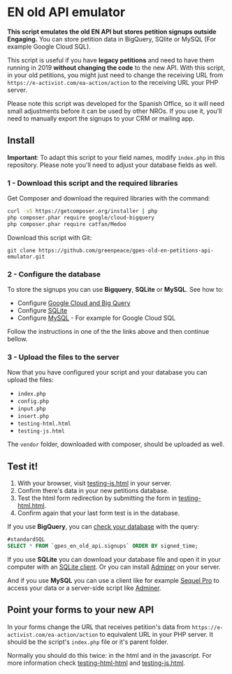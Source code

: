 # EN old API emulator

**This script emulates the old EN API but stores petition signups outside Engaging.** You can store petition data in BigQuery, SQlite or MySQL (For example Google Cloud SQL).

This script is useful if you have **legacy petitions** and need to have them running in 2019 **without changing the code** to the new API.  With this script, in your old petitions, you might just need to change the receiving URL from `https://e-activist.com/ea-action/action` to the receiving URL your PHP server. 

Please note this script was developed for the Spanish Office, so it will need small adjustments before it can be used by other NROs. If you use it, you’ll need to manually export the signups to your CRM or mailing app. 

## Install

**Important**: To adapt this script to your field names, modify `index.php` in this repository. Please note you'll need to adjust your database fields as well.

### 1 - Download this script and the required libraries

Get Composer and download the required libraries with the command:

```bash
curl -sS https://getcomposer.org/installer | php
php composer.phar require google/cloud-bigquery
php composer.phar require catfan/Medoo
```

Download this script with Git:

`git clone https://github.com/greenpeace/gpes-old-en-petitions-api-emulator.git`

### 2 - Configure the database

To store the signups you can use **Bigquery**, **SQLite** or **MySQL**. See how to:

* Configure [Google Cloud and Big Query](BIGQUERY.md)
* Configure [SQLite](SQLITE.md)
* Configure [MySQL](MySQL.md) - For example for Google Cloud SQL

Follow the instructions in one of the the links above and then continue bellow.

### 3 - Upload the files to the server

Now that you have configured your script and your database you can upload the files: 

* `index.php`
* `config.php`
* `input.php`
* `insert.php`
* `testing-html.html`
* `testing-js.html`

The `vendor` folder, downloaded with composer, should be uploaded as well. 

## Test it!

1. With your browser, visit [testing-js.html](testing-js.html) in your server. 
2. Confirm there's data in your new petitions database. 
3. Test the html form redirection by submitting the form in [testing-html.html](testing-html.html).
4. Confirm again that your last form test is in the database.

If you use **BigQuery**, you can [check your database](https://bigquery.cloud.google.com/) with the query:

```sql
#standardSQL
SELECT * FROM `gpes_en_old_api.signups` ORDER BY signed_time;
```

If you use **SQLite** you can download your database file and open it in your computer with an [SQLite client](http://sqlitebrowser.org/). Or you can install [Adminer](https://www.adminer.org/en/) on your server.

And if you use **MySQL** you can use a client like for example [Sequel Pro](https://www.sequelpro.com/) to access your data or a server-side script like [Adminer](https://www.adminer.org/en/).

## Point your forms to your new API

In your forms change the URL that receives petition's data from `https://e-activist.com/ea-action/action` to equivalent URL in your PHP server. It should be the script's `index.php` file or it's parent folder.

Normally you should do this twice: in the html and in the javascript. For more information check [testing-html-html](testing-html-html) and [testing-js.html](testing-js.html).
